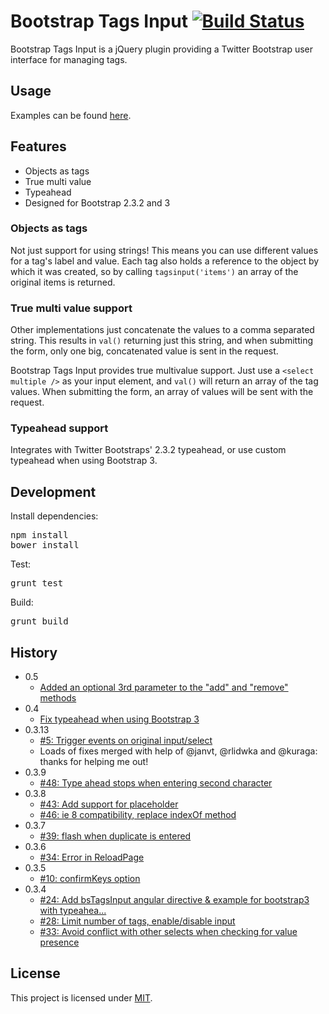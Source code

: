 # Bootstrap Tags Input [![Build Status](https://travis-ci.org/timschlechter/bootstrap-tagsinput.svg?branch=master)](https://travis-ci.org/TimSchlechter/bootstrap-tagsinput)
Bootstrap Tags Input is a jQuery plugin providing a Twitter Bootstrap user interface for managing tags.

## Usage
Examples can be found [here](http://timschlechter.github.com/bootstrap-tagsinput/examples/).

## Features
* Objects as tags
* True multi value
* Typeahead
* Designed for Bootstrap 2.3.2 and 3

### Objects as tags
Not just support for using strings! This means you can use different values
for a tag's label and value. Each tag also holds a reference to the object
by which it was created, so by calling <code>tagsinput('items')</code> an
array of the original items is returned.

### True multi value support
Other implementations just concatenate the values to a comma separated string.
This results in <code>val()</code> returning just this string, and when
submitting the form, only one big, concatenated value is sent in the request.

Bootstrap Tags Input provides true multivalue support. Just use a
<code>&lt;select multiple /&gt;</code> as your input element, and
<code>val()</code> will return an array of the tag values. When submitting the
form, an array of values will be sent with the request.

### Typeahead support
Integrates with Twitter Bootstraps' 2.3.2 typeahead, or use custom typeahead when using Bootstrap 3.

## Development
Install dependencies:
<pre>
npm install
bower install
</pre>
Test:
<pre>
grunt test
</pre>
Build:
<pre>
grunt build
</pre>

## History
- 0.5
  - [Added an optional 3rd parameter to the "add" and "remove" methods](https://github.com/TimSchlechter/bootstrap-tagsinput/pull/298)
- 0.4
  - [Fix typeahead when using Bootstrap 3](https://github.com/TimSchlechter/bootstrap-tagsinput/pull/73)
- 0.3.13
  -  [#5: Trigger events on original input/select](https://github.com/TimSchlechter/bootstrap-tagsinput/issues/5)
  -  Loads of fixes merged with help of @janvt, @rlidwka and @kuraga: thanks for helping me out!
- 0.3.9
  -  [#48: Type ahead stops when entering second character](https://github.com/TimSchlechter/bootstrap-tagsinput/issues/48)
- 0.3.8
  -  [#43: Add support for placeholder](https://github.com/TimSchlechter/bootstrap-tagsinput/pull/43)
  -  [#46: ie 8 compatibility, replace indexOf method](https://github.com/TimSchlechter/bootstrap-tagsinput/pull/46)
- 0.3.7
  -  [#39: flash when duplicate is entered](https://github.com/TimSchlechter/bootstrap-tagsinput/issues/39)
- 0.3.6
  -  [#34: Error in ReloadPage](https://github.com/TimSchlechter/bootstrap-tagsinput/issues/34)
- 0.3.5
  -  [#10: confirmKeys option](https://github.com/TimSchlechter/bootstrap-tagsinput/issues/10)
- 0.3.4
  -  [#24: Add bsTagsInput angular directive & example for bootstrap3 with typeahea...](https://github.com/TimSchlechter/bootstrap-tagsinput/pull/24)
  -  [#28: Limit number of tags, enable/disable input](https://github.com/TimSchlechter/bootstrap-tagsinput/pull/28)
  -  [#33: Avoid conflict with other selects when checking for value presence](https://github.com/TimSchlechter/bootstrap-tagsinput/pull/33)

## License
This project is licensed under [MIT](https://raw.github.com/TimSchlechter/bootstrap-tagsinput/master/LICENSE "Read more about the MIT license").
